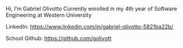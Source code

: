 Hi, I’m Gabriel Olivotto
Currently enrolled in my 4th year of Software Engineering at Western University

LinkedIn:
https://www.linkedin.com/in/gabriel-olivotto-5821ba22b/

School Github:
https://github.com/golivott
